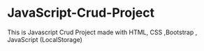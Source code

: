 # JavaScript-Crud-Project
This is Javascript Crud Project made with HTML, CSS ,Bootstrap , JavaScript (LocalStorage)
